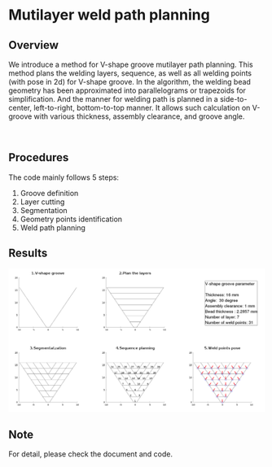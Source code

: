 # Mutilayer weld path planning

## Overview
We introduce a method for V-shape groove mutilayer path planning. This method plans the welding layers, sequence, as well as all welding points (with pose in 2d) for V-shape groove. 
In the algorithm, the welding bead geometry has been approximated into parallelograms or trapezoids for simplification. 
And the manner for welding path is planned in a side-to-center, left-to-right, bottom-to-top manner. 
It allows such calculation on V-groove with various thickness, assembly clearance, and groove angle.

<img src="https://github.com/romi-lab/mutilayer-weld-path-planning/blob/main/mutilayer.gif" alt="">

## Procedures
The code mainly follows 5 steps:
1. Groove definition
2. Layer cutting
3. Segmentation
4. Geometry points identification
5. Weld path planning

## Results
<img src="https://github.com/romi-lab/mutilayer-weld-path-planning/blob/main/mutilayer.png" alt="">

## Note
For detail, please check the document and code.
